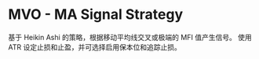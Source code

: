 # MVO - MA Signal Strategy

基于 Heikin Ashi 的策略，根据移动平均线交叉或极端的 MFI 值产生信号。
使用 ATR 设定止损和止盈，并可选择启用保本位和追踪止损。
